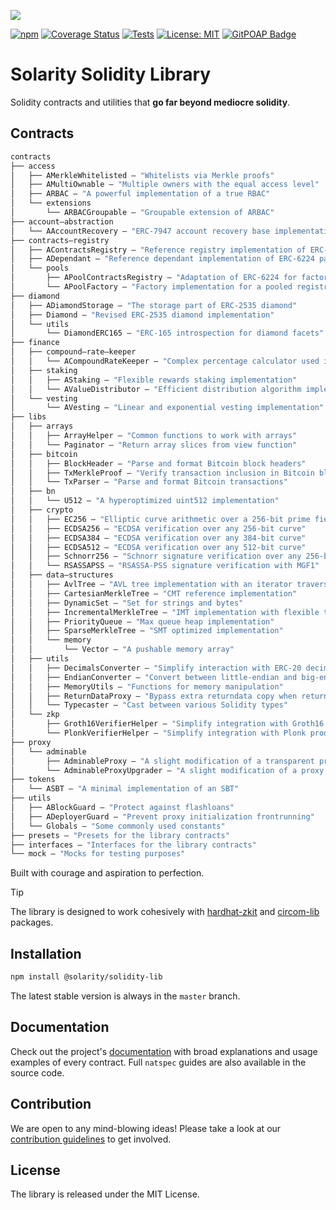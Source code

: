 ![](https://github.com/dl-solarity/solidity-lib/assets/47551140/87464015-a97a-4f5b-a16f-b34c98eb6549)

[![npm](https://img.shields.io/npm/v/@solarity/solidity-lib.svg)](https://www.npmjs.com/package/@solarity/solidity-lib)
[![Coverage Status](https://codecov.io/gh/dl-solarity/solidity-lib/graph/badge.svg)](https://codecov.io/gh/dl-solarity/solidity-lib)
[![Tests](https://github.com/dl-solarity/solidity-lib/actions/workflows/tests.yml/badge.svg)](https://github.com/dl-solarity/solidity-lib/actions/workflows/tests.yml)
[![License: MIT](https://img.shields.io/badge/License-MIT-yellow.svg)](https://opensource.org/licenses/MIT)
[![GitPOAP Badge](https://public-api.gitpoap.io/v1/repo/dl-solarity/solidity-lib/badge)](https://www.gitpoap.io/gh/dl-solarity/solidity-lib)

# Solarity Solidity Library

Solidity contracts and utilities that **go far beyond mediocre solidity**.

## Contracts

```ml
contracts
├── access
│   ├── AMerkleWhitelisted — "Whitelists via Merkle proofs"
│   ├── AMultiOwnable — "Multiple owners with the equal access level"
│   ├── ARBAC — "A powerful implementation of a true RBAC"
│   └── extensions
│       └── ARBACGroupable — "Groupable extension of ARBAC"
├── account—abstraction
│   └── AAccountRecovery — "ERC-7947 account recovery base implementation"
├── contracts—registry
│   ├── AContractsRegistry — "Reference registry implementation of ERC-6224 pattern"
│   ├── ADependant — "Reference dependant implementation of ERC-6224 pattern"
│   └── pools
│       ├── APoolContractsRegistry — "Adaptation of ERC-6224 for factory-like contracts"
│       └── APoolFactory — "Factory implementation for a pooled registry"
├── diamond
│   ├── ADiamondStorage — "The storage part of ERC-2535 diamond"
│   ├── Diamond — "Revised ERC-2535 diamond implementation"
│   └── utils
│       └── DiamondERC165 — "ERC-165 introspection for diamond facets"
├── finance
│   ├── compound—rate—keeper
│   │   └── ACompoundRateKeeper — "Complex percentage calculator used in lending protocols"
│   ├── staking
│   │   ├── AStaking — "Flexible rewards staking implementation"
│   │   └── AValueDistributor — "Efficient distribution algorithm implementation"
│   └── vesting
│       └── AVesting — "Linear and exponential vesting implementation"
├── libs
│   ├── arrays
│   │   ├── ArrayHelper — "Common functions to work with arrays"
│   │   └── Paginator — "Return array slices from view function"
│   ├── bitcoin
│   │   ├── BlockHeader — "Parse and format Bitcoin block headers"
│   │   ├── TxMerkleProof — "Verify transaction inclusion in Bitcoin block"
│   │   └── TxParser — "Parse and format Bitcoin transactions"
│   ├── bn
│   │   └── U512 — "A hyperoptimized uint512 implementation"
│   ├── crypto
│   │   ├── EC256 — "Elliptic curve arithmetic over a 256-bit prime field"
│   │   ├── ECDSA256 — "ECDSA verification over any 256-bit curve"
│   │   ├── ECDSA384 — "ECDSA verification over any 384-bit curve"
│   │   ├── ECDSA512 — "ECDSA verification over any 512-bit curve"
│   │   ├── Schnorr256 — "Schnorr signature verification over any 256-bit curve"
│   │   └── RSASSAPSS — "RSASSA-PSS signature verification with MGF1"
│   ├── data—structures
│   │   ├── AvlTree — "AVL tree implementation with an iterator traversal"
│   │   ├── CartesianMerkleTree — "CMT reference implementation"
│   │   ├── DynamicSet — "Set for strings and bytes"
│   │   ├── IncrementalMerkleTree — "IMT implementation with flexible tree height"
│   │   ├── PriorityQueue — "Max queue heap implementation"
│   │   ├── SparseMerkleTree — "SMT optimized implementation"
│   │   └── memory
│   │       └── Vector — "A pushable memory array"
│   ├── utils
│   │   ├── DecimalsConverter — "Simplify interaction with ERC-20 decimals"
│   │   ├── EndianConverter — "Convert between little-endian and big-endian formats"
│   │   ├── MemoryUtils — "Functions for memory manipulation"
│   │   ├── ReturnDataProxy — "Bypass extra returndata copy when returning data"
│   │   └── Typecaster — "Cast between various Solidity types"
│   └── zkp
│       ├── Groth16VerifierHelper — "Simplify integration with Groth16 proofs"
│       └── PlonkVerifierHelper — "Simplify integration with Plonk proofs"
├── proxy
│   └── adminable
│       ├── AdminableProxy — "A slight modification of a transparent proxy"
│       └── AdminableProxyUpgrader — "A slight modification of a proxy admin"
├── tokens
│   └── ASBT — "A minimal implementation of an SBT"
├── utils
│   ├── ABlockGuard — "Protect against flashloans"
│   ├── ADeployerGuard — "Prevent proxy initialization frontrunning"
│   └── Globals — "Some commonly used constants"
├── presets — "Presets for the library contracts"
├── interfaces — "Interfaces for the library contracts"
└── mock — "Mocks for testing purposes"
```

Built with courage and aspiration to perfection.

> [!TIP]
> The library is designed to work cohesively with [hardhat-zkit](https://github.com/dl-solarity/hardhat-zkit) and [circom-lib](https://github.com/dl-solarity/circom-lib) packages.

## Installation

```bash
npm install @solarity/solidity-lib
```

The latest stable version is always in the `master` branch.

## Documentation

Check out the project's [documentation](https://docs.solarity.dev) with broad explanations and usage examples of every contract. Full `natspec` guides are also available in the source code.

## Contribution

We are open to any mind-blowing ideas! Please take a look at our [contribution guidelines](https://docs.solarity.dev/docs/getting-started/contribution/how-to-contribute) to get involved.

## License

The library is released under the MIT License.
